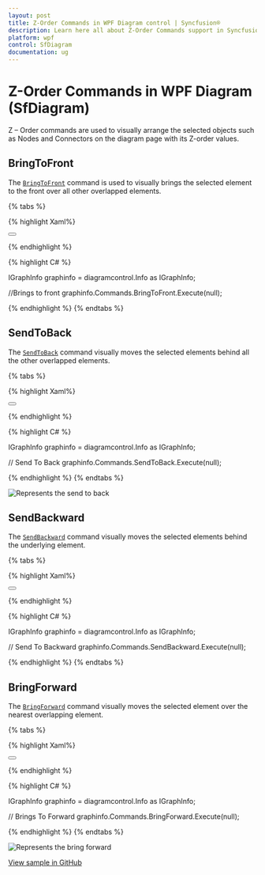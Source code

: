 ```yaml
---
layout: post
title: Z-Order Commands in WPF Diagram control | Syncfusion®
description: Learn here all about Z-Order Commands support in Syncfusion® WPF Diagram (SfDiagram) control and more.
platform: wpf
control: SfDiagram
documentation: ug
---
```


# Z-Order Commands in WPF Diagram (SfDiagram)

Z – Order commands are used to visually arrange the selected objects such as Nodes and Connectors on the diagram page with its Z-order values.

## BringToFront

The [`BringToFront`](https://help.syncfusion.com/cr/wpf/Syncfusion.UI.Xaml.Diagram.IDiagramCommands.html#Syncfusion_UI_Xaml_Diagram_IDiagramCommands_BringToFront) command is used to visually brings the selected element to the front over all other overlapped elements. 

{% tabs %}

{% highlight Xaml%}

<Button Height="50" Content="BringToFront" Name="BringToFront" Command="Syncfusion:DiagramCommands.BringToFront"></Button>

{% endhighlight %}

{% highlight C# %}

IGraphInfo graphinfo = diagramcontrol.Info as IGraphInfo;

//Brings to front
graphinfo.Commands.BringToFront.Execute(null);

{% endhighlight %}
{% endtabs %}

## SendToBack

The [`SendToBack`](https://help.syncfusion.com/cr/wpf/Syncfusion.UI.Xaml.Diagram.IDiagramCommands.html#Syncfusion_UI_Xaml_Diagram_IDiagramCommands_SendToBack) command visually moves the selected elements behind all the other overlapped elements. 

{% tabs %}

{% highlight Xaml%}

<Button Height="50" Content="SendToBack" Name="SendToBack" Command="Syncfusion:DiagramCommands.SendToBack"></Button>

{% endhighlight %}

{% highlight C# %}

IGraphInfo graphinfo = diagramcontrol.Info as IGraphInfo;

// Send To Back
graphinfo.Commands.SendToBack.Execute(null);

{% endhighlight %}
{% endtabs %}

![Represents the send to back](Commands_images/Commands_img8.gif)

## SendBackward

The [`SendBackward`](https://help.syncfusion.com/cr/wpf/Syncfusion.UI.Xaml.Diagram.IDiagramCommands.html#Syncfusion_UI_Xaml_Diagram_IDiagramCommands_SendBackward) command visually moves the selected elements behind the underlying element.

{% tabs %}

{% highlight Xaml%}

<Button Height="50" Content="SendBackward" Name="SendBackward" Command="Syncfusion:DiagramCommands.SendBackward"></Button>

{% endhighlight %}

{% highlight C# %}

IGraphInfo graphinfo = diagramcontrol.Info as IGraphInfo;

// Send To Backward
graphinfo.Commands.SendBackward.Execute(null);

{% endhighlight %}
{% endtabs %}

## BringForward

The [`BringForward`](https://help.syncfusion.com/cr/wpf/Syncfusion.UI.Xaml.Diagram.IDiagramCommands.html#Syncfusion_UI_Xaml_Diagram_IDiagramCommands_BringForward) command visually moves the selected element over the nearest overlapping element.

{% tabs %}

{% highlight Xaml%}

<Button Height="50" Content="BringForward" Name="BringForward" Command="Syncfusion:DiagramCommands.BringForward"></Button>

{% endhighlight %}

{% highlight C# %}

IGraphInfo graphinfo = diagramcontrol.Info as IGraphInfo;

// Brings To Forward
graphinfo.Commands.BringForward.Execute(null);

{% endhighlight %}
{% endtabs %}

![Represents the bring forward](Commands_images/Commands_img9.gif)

[View sample in GitHub](https://github.com/SyncfusionExamples/WPF-Diagram-Examples/tree/master/Samples/Commands/Z-Order%20Commands)
